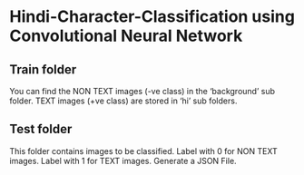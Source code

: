 # Hindi-Character-Classification using Convolutional Neural Network

## Train folder

You can find the NON TEXT images (-ve class) in the ‘background’ sub folder.
TEXT images (+ve class) are stored in ‘hi’ sub folders.

## Test folder

This folder contains images to be classified. Label with 0 for NON TEXT images.
Label with 1 for TEXT images. Generate a JSON File.
